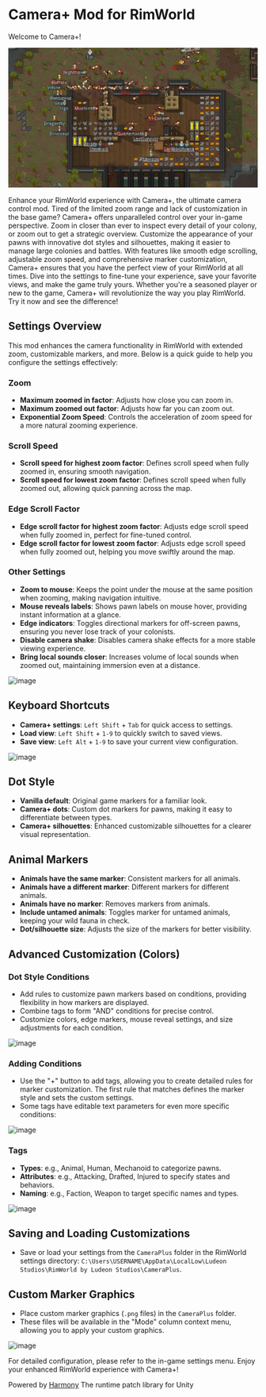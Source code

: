 # Camera+ Mod for RimWorld

Welcome to Camera+!

<img src="https://raw.githubusercontent.com/pardeike/CameraPlus/master/Originals/animation.gif" />

Enhance your RimWorld experience with Camera+, the ultimate camera control mod. Tired of the limited zoom range and lack of customization in the base game? Camera+ offers unparalleled control over your in-game perspective. Zoom in closer than ever to inspect every detail of your colony, or zoom out to get a strategic overview. Customize the appearance of your pawns with innovative dot styles and silhouettes, making it easier to manage large colonies and battles. With features like smooth edge scrolling, adjustable zoom speed, and comprehensive marker customization, Camera+ ensures that you have the perfect view of your RimWorld at all times. Dive into the settings to fine-tune your experience, save your favorite views, and make the game truly yours. Whether you're a seasoned player or new to the game, Camera+ will revolutionize the way you play RimWorld. Try it now and see the difference!

## Settings Overview

This mod enhances the camera functionality in RimWorld with extended zoom, customizable markers, and more. Below is a quick guide to help you configure the settings effectively:

### Zoom
- **Maximum zoomed in factor**: Adjusts how close you can zoom in.
- **Maximum zoomed out factor**: Adjusts how far you can zoom out.
- **Exponential Zoom Speed**: Controls the acceleration of zoom speed for a more natural zooming experience.

### Scroll Speed
- **Scroll speed for highest zoom factor**: Defines scroll speed when fully zoomed in, ensuring smooth navigation.
- **Scroll speed for lowest zoom factor**: Defines scroll speed when fully zoomed out, allowing quick panning across the map.

### Edge Scroll Factor
- **Edge scroll factor for highest zoom factor**: Adjusts edge scroll speed when fully zoomed in, perfect for fine-tuned control.
- **Edge scroll factor for lowest zoom factor**: Adjusts edge scroll speed when fully zoomed out, helping you move swiftly around the map.

### Other Settings
- **Zoom to mouse**: Keeps the point under the mouse at the same position when zooming, making navigation intuitive.
- **Mouse reveals labels**: Shows pawn labels on mouse hover, providing instant information at a glance.
- **Edge indicators**: Toggles directional markers for off-screen pawns, ensuring you never lose track of your colonists.
- **Disable camera shake**: Disables camera shake effects for a more stable viewing experience.
- **Bring local sounds closer**: Increases volume of local sounds when zoomed out, maintaining immersion even at a distance.

![image](https://github.com/pardeike/CameraPlus/assets/853584/f2fc8e4c-c927-4593-934b-0176864c6c18)

## Keyboard Shortcuts
- **Camera+ settings**: `Left Shift` + `Tab` for quick access to settings.
- **Load view**: `Left Shift` + `1-9` to quickly switch to saved views.
- **Save view**: `Left Alt` + `1-9` to save your current view configuration.

![image](https://github.com/pardeike/CameraPlus/assets/853584/eae4022a-c57c-44f3-8b31-0c575e999c23)

## Dot Style
- **Vanilla default**: Original game markers for a familiar look.
- **Camera+ dots**: Custom dot markers for pawns, making it easy to differentiate between types.
- **Camera+ silhouettes**: Enhanced customizable silhouettes for a clearer visual representation.

## Animal Markers
- **Animals have the same marker**: Consistent markers for all animals.
- **Animals have a different marker**: Different markers for different animals.
- **Animals have no marker**: Removes markers from animals.
- **Include untamed animals**: Toggles marker for untamed animals, keeping your wild fauna in check.
- **Dot/silhouette size**: Adjusts the size of the markers for better visibility.

## Advanced Customization (Colors)
### Dot Style Conditions
- Add rules to customize pawn markers based on conditions, providing flexibility in how markers are displayed.
- Combine tags to form "AND" conditions for precise control.
- Customize colors, edge markers, mouse reveal settings, and size adjustments for each condition.

![image](https://github.com/pardeike/CameraPlus/assets/853584/1f4403e8-82aa-4d11-b346-1144a5596bcc)

### Adding Conditions
- Use the "+" button to add tags, allowing you to create detailed rules for marker customization. The first rule that matches defines the marker style and sets the custom settings.
- Some tags have editable text parameters for even more specific conditions:

![image](https://github.com/pardeike/CameraPlus/assets/853584/1a98b7c9-3560-4379-a048-8aaa9344be59)

### Tags
- **Types**: e.g., Animal, Human, Mechanoid to categorize pawns.
- **Attributes**: e.g., Attacking, Drafted, Injured to specify states and behaviors.
- **Naming**: e.g., Faction, Weapon to target specific names and types.

![image](https://github.com/pardeike/CameraPlus/assets/853584/50b6f6d6-7350-4f8b-bcbf-69b9387bfa0c)

## Saving and Loading Customizations
- Save or load your settings from the `CameraPlus` folder in the RimWorld settings directory: `C:\Users\USERNAME\AppData\LocalLow\Ludeon Studios\RimWorld by Ludeon Studios\CameraPlus`.

## Custom Marker Graphics
- Place custom marker graphics (`.png` files) in the `CameraPlus` folder.
- These files will be available in the "Mode" column context menu, allowing you to apply your custom graphics.

![image](https://github.com/pardeike/CameraPlus/assets/853584/e1ff9531-c4cb-4db0-8fb2-8f13db6066c2)

For detailed configuration, please refer to the in-game settings menu. Enjoy your enhanced RimWorld experience with Camera+!

Powered by [Harmony](https://github.com/pardeike/Harmony)
The runtime patch library for Unity
